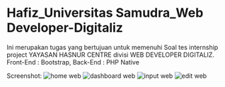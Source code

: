
# Hafiz_Universitas Samudra_Web Developer-Digitaliz
Ini merupakan tugas yang bertujuan untuk memenuhi Soal tes internship project YAYASAN HASNUR CENTRE divisi WEB DEVELOPER DIGITALIZ.
Front-End : Bootstrap, Back-End : PHP Native

Screenshot:
![home web](https://user-images.githubusercontent.com/94153431/179390098-39f91822-ee3c-450f-a8fb-4257432ba34b.png)
![dashboard web](https://user-images.githubusercontent.com/94153431/179471764-c3a9f4cb-4422-45b5-96f5-9929727333f4.png)
![input web](https://user-images.githubusercontent.com/94153431/179471812-e75e5231-ae1e-45ac-8725-8cfe335dc9ec.png)
![edit web](https://user-images.githubusercontent.com/94153431/179471822-1d811eda-c92a-46fa-85f8-d90c34f393c6.png)
